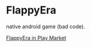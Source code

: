 # FlappyEra
native android game (bad code).

[FlappyEra in Play Market](play.google.com/store/apps/details?id=com.retro.androidgames.flappybird)
